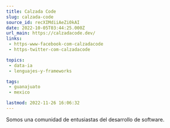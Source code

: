 ```yaml
---
title: Calzada Code
slug: calzada-code
source_id: recXIMdiiAeZi0kAI
date: 2022-10-05T03:44:25.000Z
url_main: https://calzadacode.dev/
links: 
 - https-www-facebook-com-calzadacode
 - https-twitter-com-calzadacode

topics: 
 - data-ia
 - lenguajes-y-frameworks

tags: 
 - guanajuato
 - mexico

lastmod: 2022-11-26 16:06:32
---
```


Somos una comunidad de entusiastas del desarrollo de software.
